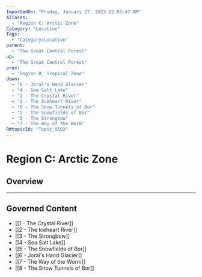 ```yaml
---
ImportedOn: "Friday, January 27, 2023 12:02:47 AM"
Aliases:
  - "Region C: Arctic Zone"
Category: "Location"
Tags:
  - "Category/Location"
parent:
  - "The Great Central Forest"
up:
  - "The Great Central Forest"
prev:
  - "Region B_ Tropical Zone"
down:
  - "6 - Joral's Hand Glacier"
  - "4 - Sea Salt Lake"
  - "1 - The Crystal River"
  - "2 - The Iceheart River"
  - "8 - The Snow Tunnels of Bor"
  - "5 - The Snowfields of Bor"
  - "3 - The Strongbow"
  - "7 - The Way of the Worm"
RWtopicId: "Topic_9502"
---
```

# Region C: Arctic Zone
## Overview
---
## Governed Content
- [[1 - The Crystal River]]
- [[2 - The Iceheart River]]
- [[3 - The Strongbow]]
- [[4 - Sea Salt Lake]]
- [[5 - The Snowfields of Bor]]
- [[6 - Joral's Hand Glacier]]
- [[7 - The Way of the Worm]]
- [[8 - The Snow Tunnels of Bor]]

